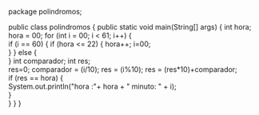 package polindromos;


public class polindromos 
{
	public static void main(String[] args) 
	{
	 int hora;
	 hora = 00;
	  for (int i = 00; i < 61; i++) 
	  {		  
		if (i == 60)
		{
		  if (hora <= 22) 
		    {
			  hora++;
			  i=00;			  
		    } 
	    } else 
	       {	    	  
	       }
		int comparador;
		int res;		
		res=0;
		comparador = (i/10);
		res = (i%10);
		res = (res*10)+comparador;		
		if (res == hora) {						
			System.out.println("hora  :"+ hora + "   minuto:  " + i);		
		}	
	  }
	}
}
